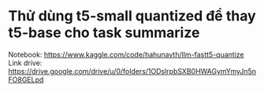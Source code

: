# Thử dùng t5-small quantized để thay t5-base cho task summarize

Notebook: https://www.kaggle.com/code/hahunavth/llm-fastt5-quantize
Link drive: https://drive.google.com/drive/u/0/folders/1ODslrpbSXB0HWAGymYmyJn5nFO8GELpd
